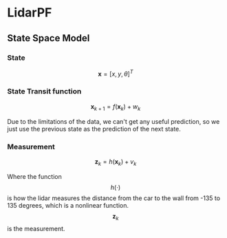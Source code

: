 # LidarPF
## State Space Model
### State
$$\mathbf{x}=[x,y,\theta]^T$$
### State Transit function
$$\mathbf{x}_{k+1}=f(\mathbf{x}_k)+w_{k}$$

Due to the limitations of the data, we can't get any useful prediction, so we just use the previous state as the prediction of the next state.
### Measurement
$$\mathbf{z}_k=h(\mathbf{x}_k)+v_k$$

Where the function $$h(\cdot)$$ is how the lidar measures the distance from the car to the wall from -135 to 135 degrees, which is a nonlinear function. $$\mathbf{z}_k$$ is the measurement.

